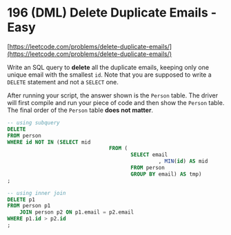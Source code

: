 # 196 **(DML)** Delete Duplicate Emails - Easy
[https://leetcode.com/problems/delete-duplicate-emails/](https://leetcode.com/problems/delete-duplicate-emails/)

Write an SQL query to **delete** all the duplicate emails, keeping only one unique email with the smallest `id`. Note that you are supposed to write a `DELETE` statement and not a `SELECT` one.

After running your script, the answer shown is the `Person` table. The driver will first compile and run your piece of code and then show the `Person` table. The final order of the `Person` table **does not matter**.

```sql
-- using subquery
DELETE 
FROM person 
WHERE id NOT IN (SELECT mid 
								 FROM (
										SELECT email
												 , MIN(id) AS mid 
										FROM person 
										GROUP BY email) AS tmp)
;

-- using inner join
DELETE p1
FROM person p1
	JOIN person p2 ON p1.email = p2.email
WHERE p1.id > p2.id
;
```
